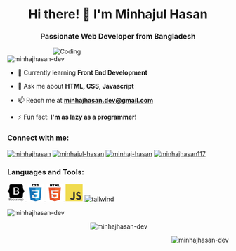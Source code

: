 
<h1 align="center">Hi there! 👋 I'm Minhajul Hasan</h1>
<h3 align="center">Passionate Web Developer from Bangladesh</h3>
<img align="right" alt="Coding" width="400" src="https://cdn.dribbble.com/users/2131993/screenshots/4948736/media/421d4ed2f3d23c73d64d20963f61f422.gif">

<p align="left"> <img src="https://komarev.com/ghpvc/?username=minhajhasan-dev&label=Profile%20views&color=0e75b6&style=flat" alt="minhajhasan-dev" /> </p>

- 🌱 Currently learning **Front End Development**

- 💬 Ask me about **HTML, CSS, Javascript**

- 📫 Reach me at **minhajhasan.dev@gmail.com**

- ⚡ Fun fact: **I'm as lazy as a programmer!**

<h3 align="left">Connect with me:</h3>
<p align="left">
<a href="https://dev.to/minhajhasan" target="blank"><img align="center" src="https://raw.githubusercontent.com/rahuldkjain/github-profile-readme-generator/master/src/images/icons/Social/devto.svg" alt="minhajhasan" height="30" width="40" /></a>
<a href="https://linkedin.com/in/minhajul-hasan" target="blank"><img align="center" src="https://raw.githubusercontent.com/rahuldkjain/github-profile-readme-generator/master/src/images/icons/Social/linked-in-alt.svg" alt="minhajul-hasan" height="30" width="40" /></a>
<a href="https://stackoverflow.com/users/14925687/minhaj-hasan" target="blank"><img align="center" src="https://raw.githubusercontent.com/rahuldkjain/github-profile-readme-generator/master/src/images/icons/Social/stack-overflow.svg" alt="minhaj-hasan" height="30" width="40" /></a>
<a href="https://fb.com/minhajhasan117" target="blank"><img align="center" src="https://raw.githubusercontent.com/rahuldkjain/github-profile-readme-generator/master/src/images/icons/Social/facebook.svg" alt="minhajhasan117" height="30" width="40" /></a>
</p>

<h3 align="left">Languages and Tools:</h3>
<p align="left"> 
  <a href="https://getbootstrap.com" target="_blank" rel="noreferrer"> <img src="https://raw.githubusercontent.com/devicons/devicon/master/icons/bootstrap/bootstrap-plain-wordmark.svg" alt="bootstrap" width="40" height="40"/> </a> 
  <a href="https://www.w3schools.com/css/" target="_blank" rel="noreferrer"> <img src="https://raw.githubusercontent.com/devicons/devicon/master/icons/css3/css3-original-wordmark.svg" alt="css3" width="40" height="40"/> </a> 
  <a href="https://www.w3.org/html/" target="_blank" rel="noreferrer"> <img src="https://raw.githubusercontent.com/devicons/devicon/master/icons/html5/html5-original-wordmark.svg" alt="html5" width="40" height="40"/> </a> 
  <a href="https://developer.mozilla.org/en-US/docs/Web/JavaScript" target="_blank" rel="noreferrer"> <img src="https://raw.githubusercontent.com/devicons/devicon/master/icons/javascript/javascript-original.svg" alt="javascript" width="40" height="40"/> </a> 
  <a href="https://tailwindcss.com/" target="_blank" rel="noreferrer"> <img src="https://www.vectorlogo.zone/logos/tailwindcss/tailwindcss-icon.svg" alt="tailwind" width="40" height="40"/> </a> 
</p>

<p align="left"><img src="https://github-readme-stats.vercel.app/api/top-langs?username=minhajhasan-dev&show_icons=true&locale=en&layout=compact" alt="minhajhasan-dev" /></p>

<p align="center">&nbsp;<img src="https://github-readme-stats.vercel.app/api?username=minhajhasan-dev&show_icons=true&locale=en" alt="minhajhasan-dev" /></p>

<p align="right"><img src="https://github-readme-streak-stats.herokuapp.com/?user=minhajhasan-dev&" alt="minhajhasan-dev" /></p>
